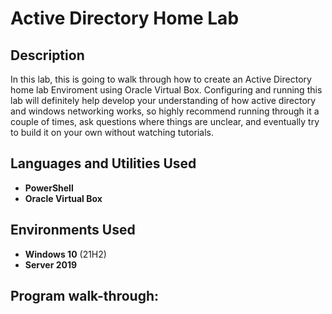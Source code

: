 <h1>Active Directory Home Lab</h1>

<h2>Description</h2>
In this lab, this is going to walk through how to create an Active Directory home lab Enviroment using Oracle Virtual Box. Configuring and running this lab will definitely help develop your understanding of how active directory and windows networking works, so highly recommend running through it a couple of times, ask questions where things are unclear, and eventually try to build it on your own without watching tutorials.
<br />


<h2>Languages and Utilities Used</h2>

- <b>PowerShell</b> 
- <b>Oracle Virtual Box</b>

<h2>Environments Used </h2>

- <b>Windows 10</b> (21H2)
- <b>Server 2019</b>
<h2>Program walk-through:</h2>

<p align="center">


<!--
 ```diff
- text in red
+ text in green
! text in orange
# text in gray
@@ text in purple (and bold)@@
```
--!>
